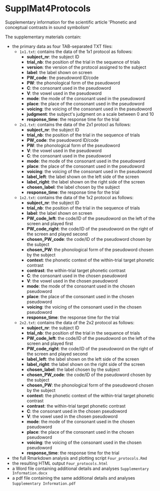 # SupplMat4Protocols
Supplementary information for the scientific article 'Phonetic and conceptual contrasts in sound symbolism'

The supplementary materials contain:
  - the primary data as four TAB-separated TXT files:
    - `1x1.txt`: contains the data of the 1x1 protocol as follows:
      - **subject_nr**: the subject ID
      - **trial_nb**: the position of the trial in the sequence of trials
      - **version**: the version of the protocol assigned to the subject
      - **label**: the label shown on screen
      - **PW_code**: the pseudoword ID/code
      - **PW**: the phonological form of the pseudoword
      - **C**: the consonant used in the pseudoword
      - **V**: the vowel used in the pseudoword
      - **mode**: the mode of the consonant used in the pseudoword
      - **place**: the place of the consonant used in the pseudoword
      - **voicing**: the voicing of the consonant used in the pseudoword
      - **judgment**: the subject's judgment on a scale between 0 and 10
      - **response_time**: the response time for the trial
    - `2x1.txt`: contains the data of the 2x1 protocl as follows:
      - **subject_nr**: the subject ID
      - **trial_nb**: the position of the trial in the sequence of trials
      - **PW_code**: the pseudoword ID/code
      - **PW**: the phonological form of the pseudoword
      - **V**: the vowel used in the pseudoword
      - **C**: the consonant used in the pseudoword
      - **mode**: the mode of the consonant used in the pseudoword
      - **place**: the place of the consonant used in the pseudoword
      - **voicing**: the voicing of the consonant used in the pseudoword
      - **label_left**: the label shown on the left side of the screen
      - **label_right**: the label shown on the right side of the screen
      - **chosen_label**: the label chosen by the subject
      - **response_time**: the response time for the trial     
    - `1x2.txt`: contains the data of the 1x2 protocol as follows:
      - **subject_nr**: the subject ID
      - **trial_nb**: the position of the trial in the sequence of trials
      - **label**: the label shown on screen
      - **PW_code_left**: the code/ID of the pseudoword on the left of the screen and played first
      - **PW_code_right**: the code/ID of the pseudoword on the right of the screen and played second
      - **chosen_PW_code**: the code/ID of the pseudoword chosen by the subject
      - **chosen_PW**: the phonological form of the pseudoword chosen by the subject
      - **context**: the phonetic context of the within-trial target phonetic contrast
      - **contrast**: the within-trial target phonetic contrast
      - **C**: the consonant used in the chosen pseudoword
      - **V**: the vowel used in the chosen pseudoword
      - **mode**: the mode of the consonant used in the chosen pseudoword
      - **place**: the place of the consonant used in the chosen pseudoword
      - **voicing**: the voicing of the consonant used in the chosen pseudoword
      - **response_time**: the response time for the trial
    - `2x2.txt`: contains the data of the 2x2 protocol as follows:
      - **subject_nr**: the subject ID
      - **trial_nb**: the position of the trial in the sequence of trials
      - **PW_code_left**: the code/ID of the pseudoword on the left of the screen and played first
      - **PW_code_right**: the code/ID of the pseudoword on the right of the screen and played second
      - **label_left**: the label shown on the left side of the screen
      - **label_right**: the label shown on the right side of the screen
      - **chosen_label**: the label chosen by the subject
      - **chosen_PW_code**: the code/ID of the pseudoword chosen by the subject
      - **chosen_PW**: the phonological form of the pseudoword chosen by the subject
      - **context**: the phonetic context of the within-trial target phonetic contrast
      - **contrast**: the within-trial target phonetic contrast
      - **C**: the consonant used in the chosen pseudoword
      - **V**: the vowel used in the chosen pseudoword
      - **mode**: the mode of the consonant used in the chosen pseudoword
      - **place**: the place of the consonant used in the chosen pseudoword
      - **voicing**: the voicing of the consonant used in the chosen pseudoword
      - **response_time**: the response time for the trial
  - the full Rmarkdown analysis and plotting script `Four_protocols.Rmd`
  - the resulting HTML output `Four_protocols.html`
  - a Word file containing additional details and analyses `Supplementary Information.docx` 
  - a pdf file containing the same additional details and analyses `Supplementary Information.pdf`

